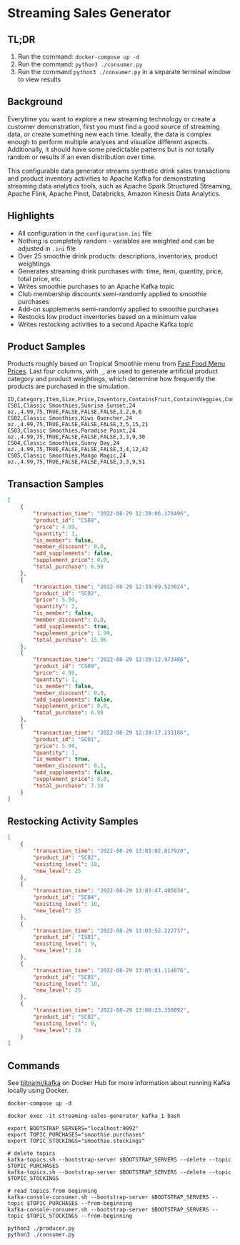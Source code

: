 # Streaming Sales Generator

## TL;DR

1. Run the command: `docker-compose up -d`
2. Run the command: `python3 ./consumer.py`
3. Run the command `python3 ./consumer.py` in a separate terminal window to view results

## Background

Everytime you want to explore a new streaming technology or create a customer demonstration, first you must find a good
source of streaming data, or create something new each time. Ideally, the data is complex enough to perform multiple
analyses and visualize different aspects. Additionally, it should have some predictable patterns but is not totally
random or results if an even distribution over time.

This configurable data generator streams synthetic drink sales transactions and product inventory activities to Apache
Kafka for demonstrating streaming data analytics tools, such as Apache Spark Structured Streaming, Apache Flink, Apache
Pinot, Databricks, Amazon Kinesis Data Analytics.

## Highlights

* All configuration in the `configuration.ini` file
* Nothing is completely random - variables are weighted and can be adjusted in `.ini` file
* Over 25 smoothie drink products: descriptions, inventories, product weightings
* Generates streaming drink purchases with: time, item, quantity, price, total price, etc.
* Writes smoothie purchases to an Apache Kafka topic
* Club membership discounts semi-randomly applied to smoothie purchases
* Add-on supplements semi-randomly applied to smoothie purchases
* Restocks low product inventories based on a minimum value
* Writes restocking activities to a second Apache Kafka topic

## Product Samples

Products roughly based on Tropical Smoothie menu
from [Fast Food Menu Prices](https://www.fastfoodmenuprices.com/tropical-smoothie-prices/). Last four columns, with `_`, are used
to generate artificial product category and product weightings, which determine how frequently the products are
purchased in the simulation.

```csv
ID,Category,Item,Size,Price,Inventory,ContainsFruit,ContainsVeggies,ContainsNuts,ContainsCaffeine,_CatWeight,_ItemWeight,_TotalWeight,_RangeWeight
CS01,Classic Smoothies,Sunrise Sunset,24 oz.,4.99,75,TRUE,FALSE,FALSE,FALSE,3,2,6,6
CS02,Classic Smoothies,Kiwi Quencher,24 oz.,4.99,75,TRUE,FALSE,FALSE,FALSE,3,5,15,21
CS03,Classic Smoothies,Paradise Point,24 oz.,4.99,75,TRUE,FALSE,FALSE,FALSE,3,3,9,30
CS04,Classic Smoothies,Sunny Day,24 oz.,4.99,75,TRUE,FALSE,FALSE,FALSE,3,4,12,42
CS05,Classic Smoothies,Mango Magic,24 oz.,4.99,75,TRUE,FALSE,FALSE,FALSE,3,3,9,51
```

## Transaction Samples

```json
[
    {
        "transaction_time": "2022-08-29 12:39:06.178496",
        "product_id": "CS08",
        "price": 4.99,
        "quantity": 1,
        "is_member": false,
        "member_discount": 0.0,
        "add_supplements": false,
        "supplement_price": 0.0,
        "total_purchase": 6.98
    },
    {
        "transaction_time": "2022-08-29 12:39:09.523024",
        "product_id": "SC02",
        "price": 5.99,
        "quantity": 2,
        "is_member": false,
        "member_discount": 0.0,
        "add_supplements": true,
        "supplement_price": 1.99,
        "total_purchase": 15.96
    },
    {
        "transaction_time": "2022-08-29 12:39:12.973486",
        "product_id": "CS09",
        "price": 4.99,
        "quantity": 1,
        "is_member": false,
        "member_discount": 0.0,
        "add_supplements": false,
        "supplement_price": 0.0,
        "total_purchase": 6.98
    },
    {
        "transaction_time": "2022-08-29 12:39:17.233186",
        "product_id": "SC01",
        "price": 5.99,
        "quantity": 1,
        "is_member": true,
        "member_discount": 0.1,
        "add_supplements": false,
        "supplement_price": 0.0,
        "total_purchase": 7.18
    }
]
```

## Restocking Activity Samples

```json
[
    {
        "transaction_time": "2022-08-29 13:03:02.817920",
        "product_id": "SC02",
        "existing_level": 10,
        "new_level": 25
    },
    {
        "transaction_time": "2022-08-29 13:03:47.405038",
        "product_id": "SC04",
        "existing_level": 10,
        "new_level": 25
    },
    {
        "transaction_time": "2022-08-29 13:03:52.222737",
        "product_id": "IS01",
        "existing_level": 9,
        "new_level": 24
    },
    {
        "transaction_time": "2022-08-29 13:05:01.114076",
        "product_id": "SC05",
        "existing_level": 10,
        "new_level": 25
    },
    {
        "transaction_time": "2022-08-29 13:08:23.356092",
        "product_id": "SC02",
        "existing_level": 9,
        "new_level": 24
    }
]
```

## Commands

See [bitnami/kafka](https://hub.docker.com/r/bitnami/kafka) on Docker Hub for more information about running Kafka
locally using Docker.

```shell
docker-compose up -d

docker exec -it streaming-sales-generator_kafka_1 bash
```

```shell
export BOOTSTRAP_SERVERS="localhost:9092"
export TOPIC_PURCHASES="smoothie.purchases"
export TOPIC_STOCKINGS="smoothie.stockings"

# delete topics
kafka-topics.sh --bootstrap-server $BOOTSTRAP_SERVERS --delete --topic $TOPIC_PURCHASES
kafka-topics.sh --bootstrap-server $BOOTSTRAP_SERVERS --delete --topic $TOPIC_STOCKINGS

# read topics from beginning
kafka-console-consumer.sh --bootstrap-server $BOOTSTRAP_SERVERS --topic $TOPIC_PURCHASES --from-beginning
kafka-console-consumer.sh --bootstrap-server $BOOTSTRAP_SERVERS --topic $TOPIC_STOCKINGS --from-beginning
```

```shell
python3 ./producer.py
python3 ./consumer.py
```